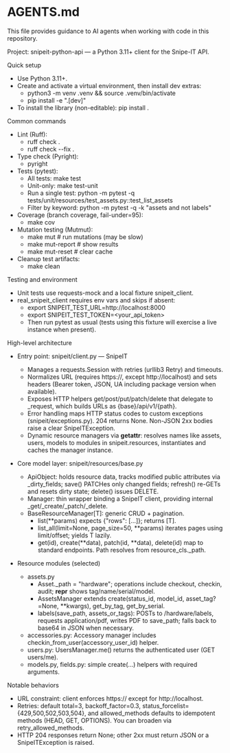 # AGENTS.md

This file provides guidance to AI agents when working with code in this repository.

Project: snipeit-python-api — a Python 3.11+ client for the Snipe-IT API.

Quick setup
- Use Python 3.11+.
- Create and activate a virtual environment, then install dev extras:
  - python3 -m venv .venv && source .venv/bin/activate
  - pip install -e ".[dev]"
- To install the library (non-editable): pip install .

Common commands
- Lint (Ruff):
  - ruff check .
  - ruff check --fix .
- Type check (Pyright):
  - pyright
- Tests (pytest):
  - All tests: make test
  - Unit-only: make test-unit
  - Run a single test: python -m pytest -q tests/unit/resources/test_assets.py::test_list_assets
  - Filter by keyword: python -m pytest -q -k "assets and not labels"
- Coverage (branch coverage, fail-under=95):
  - make cov
- Mutation testing (Mutmut):
  - make mut        # run mutations (may be slow)
  - make mut-report # show results
  - make mut-reset  # clear cache
- Cleanup test artifacts:
  - make clean

Testing and environment
- Unit tests use requests-mock and a local fixture snipeit_client.
- real_snipeit_client requires env vars and skips if absent:
  - export SNIPEIT_TEST_URL=http://localhost:8000
  - export SNIPEIT_TEST_TOKEN=<your_api_token>
  - Then run pytest as usual (tests using this fixture will exercise a live instance when present).

High-level architecture
- Entry point: snipeit/client.py — SnipeIT
  - Manages a requests.Session with retries (urllib3 Retry) and timeouts.
  - Normalizes URL (requires https://, except http://localhost) and sets headers (Bearer token, JSON, UA including package version when available).
  - Exposes HTTP helpers get/post/put/patch/delete that delegate to _request, which builds URLs as {base}/api/v1/{path}.
  - Error handling maps HTTP status codes to custom exceptions (snipeit/exceptions.py). 204 returns None. Non-JSON 2xx bodies raise a clear SnipeITException.
  - Dynamic resource managers via __getattr__: resolves names like assets, users, models to modules in snipeit.resources, instantiates and caches the manager instance.

- Core model layer: snipeit/resources/base.py
  - ApiObject: holds resource data, tracks modified public attributes via _dirty_fields; save() PATCHes only changed fields; refresh() re-GETs and resets dirty state; delete() issues DELETE.
  - Manager: thin wrapper binding a SnipeIT client, providing internal _get/_create/_patch/_delete.
  - BaseResourceManager[T]: generic CRUD + pagination.
    - list(**params) expects {"rows": [...]}; returns [T].
    - list_all(limit=None, page_size=50, **params) iterates pages using limit/offset; yields T lazily.
    - get(id), create(**data), patch(id, **data), delete(id) map to standard endpoints. Path resolves from resource_cls._path.

- Resource modules (selected)
  - assets.py
    - Asset._path = "hardware"; operations include checkout, checkin, audit; __repr__ shows tag/name/serial/model.
    - AssetsManager extends create(status_id, model_id, asset_tag?=None, **kwargs), get_by_tag, get_by_serial.
    - labels(save_path, assets_or_tags): POSTs to /hardware/labels, requests application/pdf, writes PDF to save_path; falls back to base64 in JSON when necessary.
  - accessories.py: Accessory manager includes checkin_from_user(accessory_user_id) helper.
  - users.py: UsersManager.me() returns the authenticated user (GET users/me).
  - models.py, fields.py: simple create(...) helpers with required arguments.

Notable behaviors
- URL constraint: client enforces https:// except for http://localhost.
- Retries: default total=3, backoff_factor=0.3, status_forcelist={429,500,502,503,504}, and allowed_methods defaults to idempotent methods (HEAD, GET, OPTIONS). You can broaden via retry_allowed_methods.
- HTTP 204 responses return None; other 2xx must return JSON or a SnipeITException is raised.

